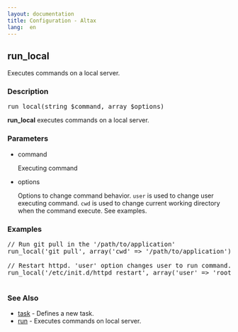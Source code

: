 ```yaml
---
layout: documentation
title: Configuration - Altax
lang:  en
---
```

## run_local

Executes commands on a local server.

### Description

<pre class="php-nonumber">
run_local(string $command, array $options)
</pre>

**run_local** executes commands on a local server.

### Parameters

* command

  Executing command

* options

  Options to change command behavior.
  `user` is used to change user executing command.
  `cwd` is used to change current working directory when the command execute.
  See examples.




### Examples

<pre class="php-nonumber">
// Run git pull in the '/path/to/application'
run_local('git pull', array('cwd' => '/path/to/application'));

// Restart httpd. 'user' option changes user to run command. You need to setup sudo configuration on altax ssh connection user.
run_local('/etc/init.d/httpd restart', array('user' => 'root'));

</pre>

### See Also

* [task](/altax/documentation/configuration/task.html) - Defines a new task.
* [run](/altax/documentation/configuration/run.html) - Executes commands on local server.

